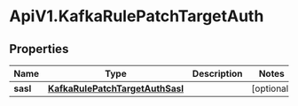 # ApiV1.KafkaRulePatchTargetAuth

## Properties

Name | Type | Description | Notes
------------ | ------------- | ------------- | -------------
**sasl** | [**KafkaRulePatchTargetAuthSasl**](KafkaRulePatchTargetAuthSasl.md) |  | [optional] 


